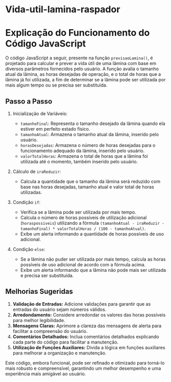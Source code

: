 # Vida-util-lamina-raspador
# Explicação do Funcionamento do Código JavaScript

O código JavaScript a seguir, presente na função `previsaoLamina()`, é projetado para calcular e prever a vida útil de uma lâmina com base em diversos parâmetros fornecidos pelo usuário. A função avalia o tamanho atual da lâmina, as horas desejadas de operação, e o total de horas que a lâmina já foi utilizada, a fim de determinar se a lâmina pode ser utilizada por mais algum tempo ou se precisa ser substituída.

## Passo a Passo

1. Inicialização de Variáveis:
   - `tamanhoFinal`: Representa o tamanho desejado da lâmina quando ela estiver em perfeito estado físico.
   - `tamanhoAtual`: Armazena o tamanho atual da lâmina, inserido pelo usuário.
   - `horasDesejadas`: Armazena o número de horas desejadas para o funcionamento adequado da lâmina, inserido pelo usuário.
   - `valorTotalHoras`: Armazena o total de horas que a lâmina foi utilizada até o momento, também inserido pelo usuário.

2. Cálculo de `iraReduzir`:
   - Calcula a quantidade que o tamanho da lâmina será reduzido com base nas horas desejadas, tamanho atual e valor total de horas utilizadas.

3. Condição `if`:
   - Verifica se a lâmina pode ser utilizada por mais tempo.
   - Calcula o número de horas possíveis de utilização adicional (`horaspossiveis`) utilizando a fórmula `(tamanhoAtual - iraReduzir - tamanhoFinal) * valorTotalHoras / (100 - tamanhoAtual)`.
   - Exibe um alerta informando a quantidade de horas possíveis de uso adicional.

4. Condição `else`:
   - Se a lâmina não puder ser utilizada por mais tempo, calcula as horas possíveis de uso adicional de acordo com a fórmula acima.
   - Exibe um alerta informando que a lâmina não pode mais ser utilizada e precisa ser substituída.

## Melhorias Sugeridas

1. **Validação de Entradas:** Adicione validações para garantir que as entradas do usuário sejam números válidos.
2. **Arredondamento:** Considere arredondar os valores das horas possíveis para melhor legibilidade.
3. **Mensagens Claras:** Aprimore a clareza das mensagens de alerta para facilitar a compreensão do usuário.
4. **Comentários Detalhados:** Inclua comentários detalhados explicando cada parte do código para facilitar a manutenção.
5. **Utilização de Funções Auxiliares:** Divida a lógica em funções auxiliares para melhorar a organização e manutenção.

Este código, embora funcional, pode ser refinado e otimizado para torná-lo mais robusto e compreensível, garantindo um melhor desempenho e uma experiência mais amigável ao usuário.
